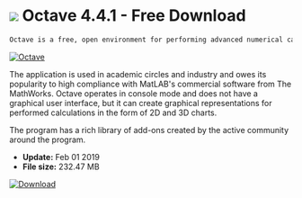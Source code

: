 # ![](https://cdn.softexe.net/static/icon/4/octave-9178.png) Octave 4.4.1 - Free Download

```sh
Octave is a free, open environment for performing advanced numerical calculations. The program allows, among others to perform operations on real numbers, complex numbers, vectors, matrices, it also supports ranges, arrays, loops, functions and equations.
```
[![Octave](https://gallery.dpcdn.pl/imgc/Tools/489/g_-_420x350_1.5_-_x20150913234217_0.png)](https://softexe.net/win/education-science/maths/octave:apgh.html)

The application is used in academic circles and industry and owes its popularity to high compliance with MatLAB's commercial software from The MathWorks. Octave operates in console mode and does not have a graphical user interface, but it can create graphical representations for performed calculations in the form of 2D and 3D charts.
 
 The program has a rich library of add-ons created by the active community around the program.


- **Update:** Feb 01 2019
- **File size:** 232.47 MB

[![Download](https://cdn.softexe.net/static/img/download.png)](https://softexe.net/win/education-science/maths/octave:apgh.html)

